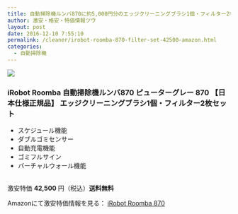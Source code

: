 ```yaml
---
title: 自動掃除機ルンバ870に約5,000円分のエッジクリーニングブラシ1個・フィルター2枚がセットになってタイムセール特価42,500円！送料無料！
author: 激安・格安・特価情報ツウ
layout: post
date: 2016-12-10 7:55:10
permalink: /cleaner/irobot-roomba-870-filter-set-42500-amazon.html
categories:
  - 自動掃除機
---
```


<div class="img-bg2 img_L">
<a  href="https://www.amazon.co.jp/gp/product/B01N3PSOX9/ref=as_li_qf_sp_asin_il?ie=UTF8&camp=247&creative=1211&creativeASIN=B01N3PSOX9&linkCode=as2&tag=tokkajohotsu-22" target="_blank"><img border="0" src="//ws-fe.amazon-adsystem.com/widgets/q?_encoding=UTF8&ASIN=B01N3PSOX9&Format=_SL250_&ID=AsinImage&MarketPlace=JP&ServiceVersion=20070822&WS=1&tag=tokkajohotsu-22" ></a><img src="//ir-jp.amazon-adsystem.com/e/ir?t=tokkajohotsu-22&l=as2&o=9&a=B01N3PSOX9" width="1" height="1" border="0" alt="" style="border:none !important; margin:0px !important;" />
</div>

### iRobot Roomba 自動掃除機ルンバ870 ピューターグレー 870 【日本仕様正規品】 エッジクリーニングブラシ1個・フィルター2枚セット
<!--more-->

* スケジュール機能
* ダブルゴミセンサー
* 自動充電機能
* ゴミフルサイン
* バーチャルウォール機能

<br clear="all" />激安特価 <span class="tokka-price"><strong>42,500</strong></span> 円（税込）**送料無料**

Amazonにて激安特価情報を見る： <span class="fs150p"><a href="https://www.amazon.co.jp/gp/product/B01N3PSOX9/ref=as_li_qf_sp_asin_il?ie=UTF8&camp=247&creative=1211&creativeASIN=B01N3PSOX9&linkCode=as2&tag=tokkajohotsu-22" target="_blank">iRobot Roomba 870</a></span>
